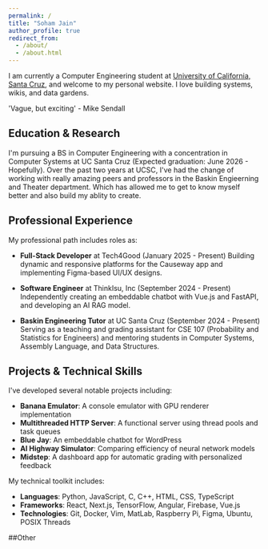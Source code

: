 ```yaml
---
permalink: /
title: "Soham Jain"
author_profile: true
redirect_from: 
  - /about/
  - /about.html
---
```


I am currently a Computer Engineering student at [University of California, Santa Cruz](https://www.ucsc.edu/), and welcome to my personal website. I love building systems, wikis, and data gardens. 

'Vague, but exciting' - Mike Sendall

## Education & Research

I'm pursuing a BS in Computer Engineering with a concentration in Computer Systems at UC Santa Cruz (Expected graduation: June 2026 - Hopefully). Over the past two years at UCSC, I've had the change of working with really amazing peers and professors in the Baskin Engieerning and Theater department. Which has allowed me to get to know myself better and also build my ablity to create. 

## Professional Experience

My professional path includes roles as:

- **Full-Stack Developer** at Tech4Good (January 2025 - Present)
  Building dynamic and responsive platforms for the Causeway app and implementing Figma-based UI/UX designs.

- **Software Engineer** at ThinkIsu, Inc (September 2024 - Present)
  Independently creating an embeddable chatbot with Vue.js and FastAPI, and developing an AI RAG model.

- **Baskin Engineering Tutor** at UC Santa Cruz (September 2024 - Present)
  Serving as a teaching and grading assistant for CSE 107 (Probability and Statistics for Engineers) and mentoring students in Computer Systems, Assembly Language, and Data Structures.

## Projects & Technical Skills

I've developed several notable projects including:
- **Banana Emulator**: A console emulator with GPU renderer implementation
- **Multithreaded HTTP Server**: A functional server using thread pools and task queues
- **Blue Jay**: An embeddable chatbot for WordPress
- **AI Highway Simulator**: Comparing efficiency of neural network models
- **Midstep**: A dashboard app for automatic grading with personalized feedback

My technical toolkit includes:
- **Languages**: Python, JavaScript, C, C++, HTML, CSS, TypeScript
- **Frameworks**: React, Next.js, TensorFlow, Angular, Firebase, Vue.js
- **Technologies**: Git, Docker, Vim, MatLab, Raspberry Pi, Figma, Ubuntu, POSIX Threads

##Other